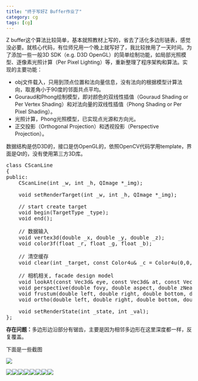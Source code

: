 ```yaml
---
title: "终于写好Z Buffer作业了"
category: cg
tags: [cg]
---
```


<p>Z buffer这个算法比较简单，基本就照教材上写的，省去了活化多边形链表，感觉没必要。就核心代码，有位师兄用一个晚上就写好了，我比较挫用了一天时间。为了添加一些一般3D SDK（e.g. D3D OpenGL）的简单绘制功能，如局部光照模型、逐像素光照计算（Per Pixel Lighting）等，重新整理了程序架构和算法。实现的主要功能：</p>
<ul>
    <li>obj文件载入，只用到顶点位置和法向量信息，没有法向的根据模型计算法向，取差角小于90度的邻面共点平均。</li>
    <li>Gouraud和Phong绘制模型，即对颜色的双线性插值（Gouraud Shading or Per Vertex Shading）和对法向量的双线性插值（Phong Shading or Per Pixel Shading）。</li>
    <li>光照计算，Phong光照模型，已实现点光源和方向光。</li>
    <li>正交投影（Orthogonal Projection）和透视投影（Perspective Projection）。</li>
</ul>
<p>数据结构是仿D3D的，接口是仿OpenGL的，依照OpenCV代码学用template，界面是Qt的，没有使用第三方3D库。</p>
<pre class="code">class CScanLine<br>{<br>public:<br>    CScanLine(int _w, int _h, QImage *_img);<br><br>    void setRenderTarget(int _w, int _h, QImage *_img);<br><br>    // start create target<br>    void begin(TargetType _type);<br>    void end();<br><br>    // 数据输入<br>    void vertex3d(double _x, double _y, double _z);<br>    void color3f(float _r, float _g, float _b); <br><br>    // 清空缓存<br>    void clear(int _target, const Color4u&amp; _c = Color4u(0,0,0,255), double _depth = 1.0);<br><br>    // 相机相关, facade design model<br>    void lookAt(const Vec3d&amp; eye, const Vec3d&amp; at, const Vec3d&amp; up);<br>    void perspective(double fovy, double aspect, double zNear, double zFar);<br>    void frustum(double left, double right, double bottom, double top, double near, double far);<br>    void ortho(double left, double right, double bottom, double top, double near, double far);<br><br>    void setRenderState(int _state, int _val);<br>};</pre>
<p><strong>存在问题：</strong>多边形边沿部分有锯齿，主要是因为相邻多边形在这里深度都一样，反复覆盖。</p>
<p>下面是一些截图</p>
<span><img border="0" class="blogimg" small="0" src="http://hiphotos.baidu.com/maxint/pic/item/90c84eaf6597dafd7dd92a1f.jpg"></span></p>
<a target="_blank" href="http://hiphotos.baidu.com/maxint/pic/item/17418e81ff7660e9bd3e1ec9.jpg"><img border="0" class="blogimg" small="1" src="http://hiphotos.baidu.com/maxint/abpic/item/17418e81ff7660e9bd3e1ec9.jpg"></a><a target="_blank" href="http://hiphotos.baidu.com/maxint/pic/item/68e709c466393a988326acca.jpg"><img border="0" class="blogimg" small="1" src="http://hiphotos.baidu.com/maxint/abpic/item/68e709c466393a988326acca.jpg"></a><a target="_blank" href="http://hiphotos.baidu.com/maxint/pic/item/6d03b066616b7015aa184cca.jpg"><img border="0" class="blogimg" small="1" src="http://hiphotos.baidu.com/maxint/abpic/item/6d03b066616b7015aa184cca.jpg"></a><a target="_blank" href="http://hiphotos.baidu.com/maxint/pic/item/57aa76ee996143182cf534cb.jpg"><img border="0" class="blogimg" small="1" src="http://hiphotos.baidu.com/maxint/abpic/item/57aa76ee996143182cf534cb.jpg"></a><a target="_blank" href="http://hiphotos.baidu.com/maxint/pic/item/45d1e508c5466601e82488d4.jpg"><img border="0" class="blogimg" small="1" src="http://hiphotos.baidu.com/maxint/abpic/item/45d1e508c5466601e82488d4.jpg"></a><a target="_blank" href="http://hiphotos.baidu.com/maxint/pic/item/303a554591d6fb17cefca3d5.jpg"><img border="0" class="blogimg" small="1" src="http://hiphotos.baidu.com/maxint/abpic/item/303a554591d6fb17cefca3d5.jpg"></a><a href="http://hiphotos.baidu.com/maxint/pic/item/a2cfe8557c9b92f5b645aed0.jpg" target="_blank"><img border="0" src="http://hiphotos.baidu.com/maxint/abpic/item/a2cfe8557c9b92f5b645aed0.jpg" small="1" class="blogimg"></a><a href="http://hiphotos.baidu.com/maxint/pic/item/09e5ecf4b256d45fdcc474d0.jpg" target="_blank"><img border="0" src="http://hiphotos.baidu.com/maxint/abpic/item/09e5ecf4b256d45fdcc474d0.jpg" small="1" class="blogimg"></a>
